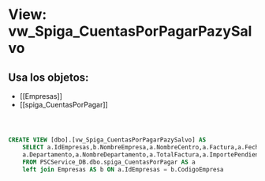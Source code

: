 # View: vw_Spiga_CuentasPorPagarPazySalvo

## Usa los objetos:
- [[Empresas]]
- [[spiga_CuentasPorPagar]]

```sql



CREATE VIEW [dbo].[vw_Spiga_CuentasPorPagarPazySalvo] AS
	SELECT a.IdEmpresas,b.NombreEmpresa,a.NombreCentro,a.Factura,a.FechaFactura,a.FechaVencimiento,
	a.Departamento,a.NombreDepartamento,a.TotalFactura,a.ImportePendiente,a.IdTerceros,a.Ano_Periodo,a.Mes_Periodo
	FROM PSCService_DB.dbo.spiga_CuentasPorPagar AS a
	left join Empresas AS b ON a.IdEmpresas = b.CodigoEmpresa

```
